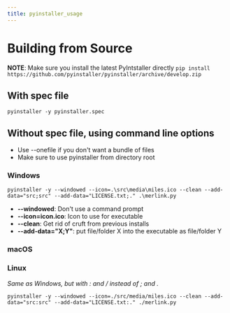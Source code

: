 ```yaml
---
title: pyinstaller_usage
---
```

# Building from Source
**NOTE**: Make sure you install the latest PyIntstaller directly
`pip install https://github.com/pyinstaller/pyinstaller/archive/develop.zip`

## With spec file
`pyinstaller -y pyinstaller.spec`

## Without spec file, using command line options
* Use --onefile if you don't want a bundle of files
* Make sure to use pyinstaller from directory root
### Windows
`pyinstaller -y --windowed --icon=.\src\media\miles.ico --clean --add-data="src;src" --add-data="LICENSE.txt;." .\merlink.py`
* **--windowed**: Don't use a command prompt
* **--icon=icon.ico**: Icon to use for executable
* **--clean**: Get rid of cruft from previous installs
* **--add-data="X;Y"**: put file/folder X into the executable as file/folder Y
### macOS
### Linux
*Same as Windows, but with : and / instead of ; and \.*

`pyinstaller -y --windowed --icon=./src/media/miles.ico --clean --add-data="src:src" --add-data="LICENSE.txt:." ./merlink.py`

